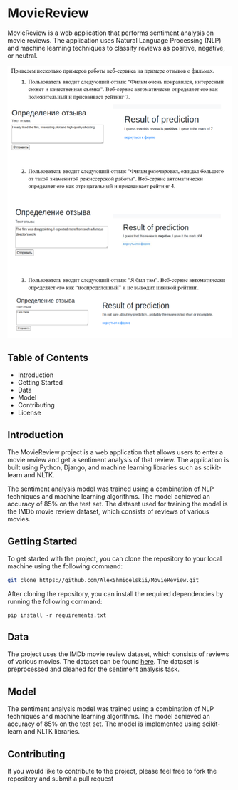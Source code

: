 # MovieReview

MovieReview is a web application that performs sentiment analysis on movie reviews. The application uses Natural Language Processing (NLP) and machine learning techniques to classify reviews as positive, negative, or neutral.

![Image alt](https://github.com/AlexShmigelskii/MovieReview/raw/master/result.png)

## Table of Contents

* Introduction
* Getting Started
* Data
* Model
* Contributing
* License

## Introduction

The MovieReview project is a web application that allows users to enter a movie review and get a sentiment analysis of that review. The application is built using Python, Django, and machine learning libraries such as scikit-learn and NLTK.

The sentiment analysis model was trained using a combination of NLP techniques and machine learning algorithms. The model achieved an accuracy of 85% on the test set. The dataset used for training the model is the IMDb movie review dataset, which consists of reviews of various movies.


## Getting Started

To get started with the project, you can clone the repository to your local machine using the following command:

```bash
git clone https://github.com/AlexShmigelskii/MovieReview.git
```

After cloning the repository, you can install the required dependencies by running the following command:

```
pip install -r requirements.txt
```

## Data

The project uses the IMDb movie review dataset, which consists of reviews of various movies. The dataset can be found [here](http://ai.stanford.edu/~amaas/data/sentiment/). The dataset is preprocessed and cleaned for the sentiment analysis task.

## Model

The sentiment analysis model was trained using a combination of NLP techniques and machine learning algorithms. The model achieved an accuracy of 85% on the test set. The model is implemented using scikit-learn and NLTK libraries.

## Contributing

If you would like to contribute to the project, please feel free to fork the repository and submit a pull request
